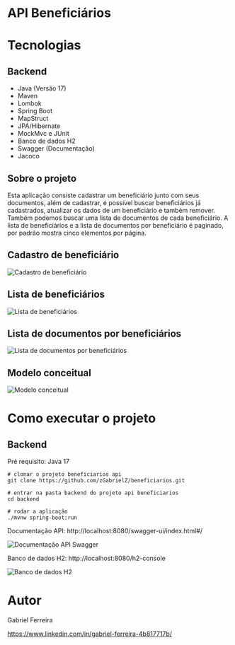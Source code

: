 # API Beneficiários

# Tecnologias

## Backend
- Java (Versão 17)
- Maven
- Lombok
- Spring Boot
- MapStruct
- JPA/Hibernate
- MockMvc e JUnit
- Banco de dados H2
- Swagger (Documentação)
- Jacoco

## Sobre o projeto

Esta aplicação consiste cadastrar um beneficiário junto com seus documentos, além de cadastrar, é possível buscar beneficiários já cadastrados, atualizar os dados de um beneficiário e também remover. Também podemos buscar uma lista de documentos de cada beneficiário. 
A lista de beneficiários e a lista de documentos por beneficiário é paginado, por padrão mostra cinco elementos por página.

## Cadastro de beneficiário
![Cadastro de beneficiário](https://github.com/zGabrielZ/assets/blob/main/API%20Benefici%C3%A1rio/cadastro-beneficiario.png)

## Lista de beneficiários
![Lista de beneficiários](https://github.com/zGabrielZ/assets/blob/main/API%20Benefici%C3%A1rio/lista-beneficiarios-paginados.png)

## Lista de documentos por beneficiários
![Lista de documentos por beneficiários](https://github.com/zGabrielZ/assets/blob/main/API%20Benefici%C3%A1rio/lista-documentos-beneficiario-paginados.png)

## Modelo conceitual
![Modelo conceitual](https://github.com/zGabrielZ/assets/blob/main/API%20Benefici%C3%A1rio/modelo-conceitual.png)

# Como executar o projeto

## Backend 

Pré requisito: Java 17

```
# clonar o projeto beneficiarios api
git clone https://github.com/zGabrielZ/beneficiarios.git

# entrar na pasta backend do projeto api beneficiarios
cd backend

# rodar a aplicação
./mvnw spring-boot:run
```

Documentação API: http://localhost:8080/swagger-ui/index.html#/

![Documentação API Swagger](https://github.com/zGabrielZ/assets/blob/main/API%20Benefici%C3%A1rio/swagger.png)

Banco de dados H2: http://localhost:8080/h2-console

![Banco de dados H2](https://github.com/zGabrielZ/assets/blob/main/API%20Benefici%C3%A1rio/banco-h2.png)

# Autor

Gabriel Ferreira

https://www.linkedin.com/in/gabriel-ferreira-4b817717b/



